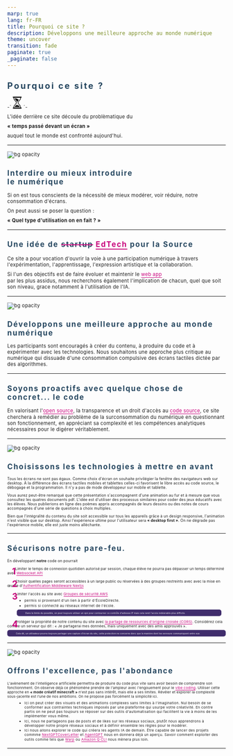 ```yaml
---
marp: true
lang: fr-FR
title: Pourquoi ce site ?
description: Développons une meilleure approche au monde numérique
theme: uncover
transition: fade
paginate: true
_paginate: false
---
```


<style>
  @font-face {
    font-family: Commissioner;
    src: url(/assets/fonts/commissioner-v1.0/static/ttfs/Commissioner-Regular.ttf), url(https://after-school.flexiness.com:3992/assets/fonts/commissioner-v1.0/static/ttfs/Commissioner-Regular.ttf);
    font-weight: 400;
    font-display: swap
  }
  @keyframes slidingLink {
    50% {
      left: 100%;
      right: 0;
    }
    50.01% {
      left: 0;
      right: 100%;
    }
  }
  section {
    margin: 0;
    background: linear-gradient(180deg, rgb(117 81 194), rgb(255 255 255));
    font-family: Commissioner,-apple-system, BlinkMacSystemFont, Segoe UI, Roboto, Oxygen, Ubuntu, Cantarell, Open Sans, Helvetica Neue, sans-serif;
  }
  h1 {
    color: #25465f;
    font-size: 1.4em;
    letter-spacing: 3px;
  }
  h2 {
    color: #25465f;
    font-size: 1.2em;
    letter-spacing: 2px;
  }
  p {
    max-width: 100%;
    font-size: 0.8em;
    letter-spacing: 0.03em;
    margin: 0 auto;
  }
  p:not(first-of-type) {
    margin: 0.5rem auto 0;
  }
  p.align-left {
    text-align: left;
  }
  p.small {
    font-size: 0.6em;
  }
  p.smaller {
    font-size: 0.5em;
  }
  p.tiny {
    font-size: 0.5rem;
  }
  p.tiniest {
    font-size: 0.4rem;
  }
  ul {
    margin: 0.5em 1em;
  }
  li {
    font-size: 0.6em;
    letter-spacing: 0.05em;
    margin: 0 0 .2em 0;
  }
  ul > li > ul > li {
    font-size: 0.6rem;
  }
  ul.smaller {
    margin: 0.25em 1em;
  }
  ul.smaller li {
    font-size: 0.5em;
  }
  ul.tiny {
    margin: 0.3rem 1rem;
  }
  ul.tiny li {
    font-size: 0.5rem;
  }
  s {
    text-decoration-line: line-through;
    text-decoration-style: solid;
    text-decoration-color: var(--flex-link, #c8007b);
    text-decoration-thickness: 0.1em;
    text-decoration-skip-ink: none;
  }
  .link:not([disabled]) {
    cursor: pointer;
    position: relative;
    font-size: inherit;
    font-weight: inherit;
    text-decoration: none;
    color: var(--flex-link, #c8007b);
    padding-bottom: 0.1em;
    border-bottom: solid 0.1em currentColor;
    box-decoration-break: clone;
  }
  .link:not([disabled]) > * {
    font-size: inherit;
    font-weight: inherit;
  }
  .link:not([disabled]):hover {
    opacity: 0.9;
    color: var(--flex-link-hover, #c8007b);
  }
  @media screen and (min-width: 720px) {
    .link:not([disabled]):not(.isStatic) {
      display: inline-flex;
      border-bottom-width: 0;
    }
    .link:not([disabled]):not(.isStatic)::after {
      content: "";
      background: currentcolor;
      height: 0.1em;
      position: absolute;
      bottom: 0;
      left: 0;
      right: 0;
    }
    .link:not([disabled]):not(.isStatic):hover::after {
      animation: slidingLink 1s cubic-bezier(0.654, 0.045, 0.355, 1);
    }
  }
  .logo-ape {
    width: 100%;
    height: 100%;
    background-image: url('/logo/ape/ape_la_source_logo_1.svg');
    background-repeat: no-repeat;
    background-size: 25%;
    background-position: center center, 50%, 50%;
  }

  .infoBox {
    position: relative;
    font-size: 0.3rem;
    letter-spacing: 0.05em;
    background-color: #402d6c;
    border-radius: 5px;
    color: #fff;
    text-align: left;
    padding: 0.3rem 0.25rem 0.25rem 1.25rem;
    width: 100%;
    max-width: 50vw;
    margin: 0.25rem auto;
  }

  li .infoBox {
    transform: translate(-18px, 0);
  }

  .infoBox > span::before {
    position: absolute;
    display: block;
    width: 0.6rem;
    height: 0.6rem;
    content: '';
    top: 0.25rem;
    left: 0.25rem;
    vertical-align: middle;
  }

  .infoBox > span::before {
    background-repeat: no-repeat;
    background-size: 90%;
    background-position: 50% 50%;
    background-color: transparent;
  }

  .infoBox .link {
    color: #fff;
  }

  .infoBox .link:not([disabled]):hover {
    opacity: 0.9;
    color: #fff;
  }

  .infoBox.info > span::before {
    background-image: url('/assets/svg/info-circle.svg');
  }

  .number {
    position: relative;
    display: inline;
    width: 30px;
    height: 30px;
    margin: 0 1.5rem 0 0;
  }
  .number:before {
    position: absolute;
    width: 38px;
    height: 38px;
    content: ' ';
    left: 0;
    top: 2px;
    background-image: url('/assets/svg/empty-circle.svg');
    background-repeat: no-repeat;
    background-size: 90%;
    background-position: 50% 50%;
    background-color: transparent;
  }
  .number:after {
    position: absolute;
    width: 30px;
    height: 30px;
    font-size: 26px;
    font-weight: bold;
    content: attr(number);
    left: 12.5px;
    top: 1.5px;
    color: #c8007b;
  }
  .tiny .number:before {
    width: 32px;
    height: 32px;
    left: 0;
    top: -2px;
  }
  .tiny .number:after {
    width: 15px;
    height: 15px;
    font-size: 20px;
    left: 11px;
    top: -1px;
  }
  .tiny .number {
    margin: 0 1.15rem 0 0;
  }
  .tiniest .number:before {
    width: 28px;
    height: 28px;
    left: 0;
    top: -2px;
  }
  .tiniest .number:after {
    width: 15px;
    height: 15px;
    font-size: 16px;
    left: 9.5px;
    top: -1px;
  }
  .tiniest .number {
    margin: 0 1rem 0 0;
  }
</style>

# Pourquoi ce site ?

<p>-`<svg style="width:28px;height:28px" viewBox="0 0 31 42" aria-hidden="true"><path d="M6.645 5.69694C7.3455 8.35432 8.98766 10.2743 11.0008 12.4524C13.1904 14.8214 15.3279 17.2156 15.1716 20.6386C15.1824 20.8745 15.1819 21.1048 15.1716 21.3312V27.7798C15.4195 29.3643 13.7832 28.0964 12.4478 29.7634C11.7433 30.6426 10.4182 30.5351 9.08434 31.0138C7.97244 32.4059 7.10513 33.834 6.645 35.5805H24.0084C23.4834 33.5894 22.4302 32.0122 21.088 30.4303C19.9544 30.5746 18.9004 31.3067 18.2843 30.5375C16.9484 28.8705 15.2352 29.3643 15.4826 27.7798V21.3555C15.4715 21.1216 15.4707 20.8829 15.4818 20.6386C15.3254 17.2156 17.463 14.8214 19.6526 12.4524C20.359 11.6881 21.0196 10.9556 21.6098 10.212C15.5054 10.3187 16.4822 5.02768 6.645 5.69694Z" /><path d="M4.13241 3.52906C4.392 8.49473 7.11684 11.4439 9.40905 13.9236C11.439 16.1196 13.1675 17.9909 13.0009 20.6386C13.1675 23.2863 11.439 25.1576 9.40905 27.3536C7.11684 29.8334 4.39184 32.7824 4.13241 37.748H26.521C26.2615 32.7824 23.5367 29.8334 21.2443 27.3536C19.2143 25.1576 17.4858 23.2863 17.6526 20.6386C17.4858 17.9909 19.2143 16.1196 21.2443 13.9236C23.5367 11.4439 26.2615 8.49473 26.521 3.52906H4.13241ZM8.05163 15.1792C5.40628 12.3171 2.23317 8.8841 2.26129 2.67627V2.59303L2.2691 1.67105H28.3843L28.3919 2.59303V2.67627C28.4202 8.8841 25.2471 12.3171 22.6014 15.1792C20.8529 17.0708 19.3659 18.6802 19.5078 20.5699V20.7073C19.3659 22.5971 20.8529 24.2064 22.6014 26.098C25.2471 28.9601 28.4202 32.393 28.3919 38.6011V38.6844L28.3843 39.606H2.2691L2.26129 38.6844V38.6011C2.23317 32.393 5.40628 28.9601 8.05163 26.098C9.80046 24.2064 11.2875 22.5971 11.1455 20.7073V20.5699C11.2875 18.6802 9.80046 17.0708 8.05163 15.1792Z" /><path fill-rule="evenodd" clip-rule="evenodd" d="M1.76461 0H28.8889C29.8593 0 30.6534 0.794214 30.6534 1.76461C30.6534 2.735 29.8593 3.52906 28.8889 3.52906H1.76461C0.794214 3.52906 0 2.735 0 1.76461C0 0.794214 0.794214 0 1.76461 0Z" /><path fill-rule="evenodd" clip-rule="evenodd" d="M1.76461 37.748H28.8889C29.8593 37.748 30.6534 38.5422 30.6534 39.5128C30.6534 40.4833 29.8593 41.2774 28.8889 41.2774H1.76461C0.794214 41.2774 0 40.4833 0 39.5128C0 38.5422 0.794214 37.748 1.76461 37.748Z" /></svg>´-</p>
<p>
  L'idée derrière ce site découle du problèmatique du
</p>
<p>
  <strong>&laquo; temps passé devant un écran &raquo;</strong>
</p>
<p>
  auquel tout le monde est confronté aujourd'hui.
</p>

<!-- Ceci est une note pour le présentateur. Vous pouvez écrire des notes via cette balise de commentaire HTML -->

---

![bg opacity](/assets/img/gradient.jpg)

## Interdire ou mieux introduire<br/>le numérique

<p>
  Si on est tous conscients de la nécessité de mieux modérer, voir réduire, notre consommation d'écrans.
</p>
<p>
  On peut aussi se poser la question :
</p>
<p>
  <strong>&laquo; Quel type d'utilisation on en fait ? &raquo;</strong>
</p>

<!-- Ceci est une note pour le présentateur. Vous pouvez écrire des notes via cette balise de commentaire HTML -->

---

## Une idée de <s>startup</s> <a class='link' href='https://www.jelancemonedtech.fr/edu-up' target='_blank'>EdTech</a> pour la Source

<p>
  Ce site a pour vocation d'ouvrir la voie à une participation numérique à travers l'expérimentation, l'apprentissage, l'expression artistique
  et la collaboration.
</p>
<p>
  Si l'un des objectifs est de faire évoluer et maintenir le <a class='link' href='/web-app' target='_blank'>web app</a><br/>
  par les plus assidus, nous recherchons également l'implication de chacun, quel que soit son niveau, grace notamment à l'utilisation de l'IA.
</p>

<!-- Ceci est une note pour le présentateur. Vous pouvez écrire des notes via cette balise de commentaire HTML -->

---

![bg opacity](/assets/img/gradient.jpg)

## Développons une meilleure approche au monde numérique

<p>
  Les participants sont encouragés à créer du contenu, à produire du code et à expérimenter avec les technologies.
  Nous souhaitons une approche plus critique au numérique qui dissuade d'une consommation compulsive des écrans tactiles dictée par des algorithmes.
</p>

<!-- Ceci est une note pour le présentateur. Vous pouvez écrire des notes via cette balise de commentaire HTML -->

---

## Soyons proactifs avec quelque chose de concret... le code

<p>
  En valorisant l'<a class='link' href='https://www.lemonde.fr/economie/article/2025/01/05/l-open-source-l-armee-de-l-ombre-du-logiciel-et-de-l-intelligence-artificielle_6482931_3234.html' target='_blank'>open source</a>, la transparence et un droit d'accès au <a class='link' href='https://www.lemonde.fr/blog/binaire/2023/06/09/le-logiciel-libre-lopen-source-et-letat-echange-avec-stefano-zacchiroli/' target='_blank'>code source</a>,
  ce site cherchera à remédier au problème de la surconsommation du numérique en questionnant son fonctionnement,
  en appréciant sa complexité et les compétences analytiques nécessaires pour le digérer véritablement.
</p>

<!-- Ceci est une note pour le présentateur. Vous pouvez écrire des notes via cette balise de commentaire HTML -->

---

![bg opacity](/assets/img/gradient.jpg)

## Choisissons les technologies à mettre en avant

<p class="small align-left">
  Tous les écrans ne sont pas égaux. Comme choix d'écran on souhaite privilégier la fenêtre des navigateurs web sur desktop. À la différence
  des écrans tactiles mobiles et tablettes celles-ci favorisent le libre accès au code source, le débogage et la programmation. Il n'y a pas de
  mode développeur sur mobile et tablette.
</p>
<p class="small align-left">
  Vous aurez peut-être remarqué que cette présentation s'accompagnent d'une animation au fur et à mesure que vous consultez les quatres documents pdf.
  L'idée est d'utiliser des processus similaires pour coder des jeux éducatifs avec les élèves. Nous publierions en ligne des poèmes appris accompagnés
  de leurs dessins ou des notes de cours accompagnés d'une série de questions à choix multiples.
</p>
<p class="small align-left">
  Bien que l'intégralité du contenu du site soit accessible sur tous les appareils grâce à un design responsive, l'animation n'est visible que sur
  desktop. Ainsi l'expérience ultime pour l'utilisateur sera <strong>&laquo; desktop first &raquo;</strong>. On ne dégrade pas l'expérience mobile,
  elle est juste moins alléchante.
</p>

<!-- Ceci est une note pour le présentateur. Vous pouvez écrire des notes via cette balise de commentaire HTML -->

---

## Sécurisons notre pare-feu.

<p class="small">
  En développant <strong>notre</strong> code on pourrait
</p>
<p class="align-left tiny">
  <span class="number" number="1"></span>
  Limiter le temps de connexion quotidien autorisé par session, chaque élève ne pourra pas dépasser un temps déterminé avec <a class='link' href='https://github.com/ashishks55/websocket-with-custom-reconnect-timer' target='_blank'>Websocket API</a>
</p>
<p class="align-left tiny">
  <span class="number" number="2"></span>
  Choisir quelles pages seront accessibles à un large public ou réservées à des groupes restreints avec avec la mise en œuvre d'<a class='link' href='https://medium.com/@turingvang/nextjs-middleware-auth-56a2da4ea341' target='_blank'>Authentification Middleware Nextjs</a>
</p>
<p class="align-left tiny">
  <span class="number" number="3"></span>
  Limiter l'accès au site avec <a class='link' href='https://docs.aws.amazon.com/fr_fr/vpc/latest/userguide/vpc-security-groups.htmlNetwork' target='_blank'>Groupes de sécurité AWS</a>
  <ul class="tiny">
    <li>
      permis si provenant d'un lien à partir d'ÉcoleDirecte.
    </li>
    <li>
      permis si connecté au réseaux internet de l'école.
      <div class="infoBox info">
        <span>Dans la limite du possible, on peut toujours utiliser un vpn pour contourner ce contrôle d'adresse IP mais cela rend l'accès indésirable plus difficile.</span>
      </div>
    </li>
  </ul>
</p>
<p class="align-left tiny">
  <span class="number" number="4"></span>
  Protéger la propriété de notre contenu du site avec <a class='link' href='https://developer.mozilla.org/fr/docs/Web/HTTP/Guides/CORS' target='_blank'>la partage de ressources d'origine croisée (CORS)</a>. Considérez cela comme un serveur qui dit : &laquo; Je partagerai mes données, mais uniquement avec des amis approuvés &raquo;.
  <div class="infoBox info">
    <span>Cela dit, un utilisateur pourra toujours partager une capture d'écran du site, cette protection ne concerne donc que la manière dont les serveurs communiquent entre eux.</span>
  </div>
</p>

<!-- Ceci est une note pour le présentateur. Vous pouvez écrire des notes via cette balise de commentaire HTML -->

---

![bg opacity](/assets/img/gradient.jpg)

## Offrons l'excellence, pas l'abondance

<p class="align-left tiny">
  L'avènement de l'intelligence artificielle permettra de produire du code plus vite sans avoir besoin de comprendre son fonctionnment. On observe déjà ce phénomène prendre de l'ampleur avec l'engouement pour le <a class='link' href='https://fr.wikipedia.org/wiki/Vibecoding' target='_blank'>vibe coding</a>. Utiliser cette approche en <strong>&laquo; mode créatif minecraft &raquo;</strong> n'est pas sans intérêt, mais elle a ses limites. Révéler et explorer la complexité sous-jacente est l’une de nos ambitions. On ne propose pas forcément la simplicité ici.
</p>
<ul class="tiny">
  <li>
    Ici on peut créer des visuels et des animations complexes sans limites à l'imagination. Nul besoin de se conformer aux contraintes techniques imposés par une plateforme qui usurpe votre créativité. En contre partis on ne peut pas toujours se réposer sur des outils d'automatisation qui facilitent la vie à moins de les implémenter vous même.
  </li>
  <li>
    Ici, nous ne partageons pas de posts et de likes sur les réseaux sociaux, plutôt nous apprendrons à développer notre propre réseaux sociaux et à définir ensemble les règles pour le modérer.
  </li>
  <li>
    Ici nous allons explorer le code qui créera les agents IA de demain. Être capable de lancer des projets commme <a class='link' href='https://github.com/femakin01/NextGPTCoverLetter' target='_blank'>NextGPTCoverLetter</a> et <a class='link' href='https://github.com/reworkd/AgentGPT' target='_blank'>AgentGPT</a> nous en donnera déjà un aperçu. Savoir comment exploiter des outils comme tels que <a class='link' href='https://on.warp.dev/home' target='_blank'>Warp</a> ou <a class='link' href='https://github.com/aws/amazon-q-developer-cli?tab=readme-ov-file' target='_blank'>Amazon Q CLI</a> nous mènera plus loin.
  </li>
</ul>

<!-- Ceci est une note pour le présentateur. Vous pouvez écrire des notes via cette balise de commentaire HTML -->

---

<div class='logo-ape'></div>
